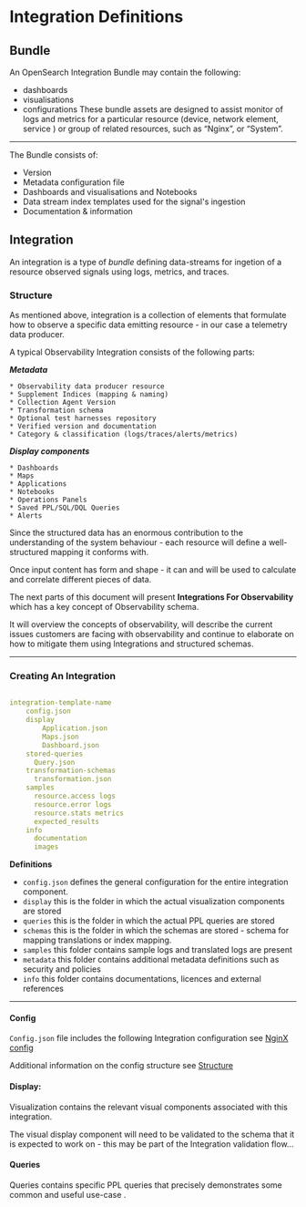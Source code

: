 # Integration Definitions

## Bundle

An OpenSearch Integration Bundle may contain the following:
 - dashboards
 - visualisations
 - configurations 
These bundle assets are designed to assist monitor of logs and metrics for a particular resource (device, network element, service ) or group of related resources, such as “Nginx”, or “System”.

---

The Bundle consists of:

* Version 
* Metadata configuration file 
* Dashboards and visualisations and Notebooks
* Data stream index templates used for the signal's ingestion
* Documentation & information


## Integration

An integration is a type of _bundle_ defining data-streams for ingetion of a resource observed signals using logs, metrics, and traces.

### Structure
As mentioned above, integration is a collection of elements that formulate how to observe a specific data emitting resource - in our case a telemetry data producer.

A typical Observability Integration consists of the following parts:

***Metadata***

    * Observability data producer resource
    * Supplement Indices (mapping & naming)
    * Collection Agent Version
    * Transformation schema 
    * Optional test harnesses repository
    * Verified version and documentation 
    * Category & classification (logs/traces/alerts/metrics)

***Display components***

    * Dashboards 
    * Maps
    * Applications
    * Notebooks
    * Operations Panels
    * Saved PPL/SQL/DQL Queries
    * Alerts

Since the structured data has an enormous contribution to the understanding of the system behaviour - each resource will define a well-structured mapping it conforms with.

Once input content has form and shape - it can and will be used to calculate and correlate different pieces of data.

The next parts of this document will present **Integrations For Observability** which has a key concept of Observability schema.

It will overview the concepts of observability, will describe the current issues customers are facing with observability and continue to elaborate on how to mitigate them using Integrations and structured schemas.

---

###  Creating An Integration

```yaml

integration-template-name
    config.json
    display
        Application.json
        Maps.json
        Dashboard.json
    stored-queries
      Query.json
    transformation-schemas
      transformation.json
    samples
      resource.access logs
      resource.error logs
      resource.stats metrics
      expected_results
    info  
      documentation
      images
```

**Definitions**

- `config.json`  defines the general configuration for the entire integration component.
- `display`   this is the folder in which the actual visualization components are stored
- `queries`   this is the folder in which the actual PPL queries are stored
- `schemas`     this is the folder in which the schemas are stored - schema for mapping translations or index mapping.
- `samples`     this folder contains sample logs and translated logs are present
- `metadata` this folder contains additional metadata definitions such as security and policies
- `info`           this folder contains documentations, licences and external references

---

#### Config

`Config.json` file includes the following Integration configuration see [NginX config](nginx/config.json)
 
 Additional information on the config structure see [Structure](../docs/Integration-structure.md)  

#### Display:

Visualization contains the relevant visual components associated with this integration.

The visual display component will need to be validated to the schema that it is expected to work on - this may be part of the Integration validation flow...

#### Queries

Queries contains specific PPL queries that precisely demonstrates some common and useful use-case .


